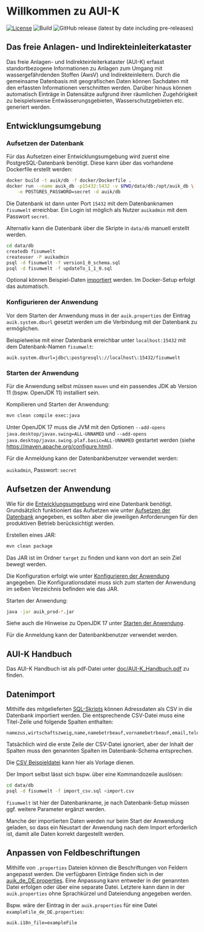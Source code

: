 # Willkommen zu AUI-K

[![License](https://img.shields.io/badge/License-LGPL%20v2.1-blue.svg)][license]
![Build](https://github.com/stadt-bielefeld/auik/workflows/Java%20CI/badge.svg)
![GitHub release (latest by date including pre-releases)](https://img.shields.io/github/v/release/stadt-bielefeld/auik?include_prereleases)

[license]:  https://tldrlegal.com/license/gnu-lesser-general-public-license-v2.1-(lgpl-2.1)
[sonarcube]: https://sonarcloud.io/dashboard?id=auik_prod%3Aauik_prod

## Das freie Anlagen- und Indirekteinleiterkataster

Das freie Anlagen- und Indirekteinleiterkataster (AUI-K) erfasst
standortbezogene Informationen zu Anlagen zum Umgang mit wassergefährdenden
Stoffen (AwsV) und Indirekteinleitern. Durch die gemeinsame Datenbasis mit
geografischen Daten können Sachdaten mit den erfassten Informationen
verschnitten werden. Darüber hinaus können automatisch Einträge in Datensätze
aufgrund ihrer räumlichen Zugehörigkeit zu beispielsweise
Entwässerungsgebieten, Wasserschutzgebieten etc. generiert werden.

## Entwicklungsumgebung

### Aufsetzen der Datenbank

Für das Aufsetzen einer Entwicklungsumgebung wird zuerst eine PostgreSQL-Datenbank benötigt.
Diese kann über das vorhandene Dockerfile erstellt werden:

```bash
docker build -t auik/db -f docker/Dockerfile .
docker run --name auik_db -p15432:5432 -v $PWD/data/db:/opt/auik_db \
    -e POSTGRES_PASSWORD=secret -d auik/db
```

Die Datenbank ist dann unter Port `15432` mit dem Datenbanknamen `fisumwelt` erreichbar. Ein Login ist möglich als Nutzer `auikadmin` mit dem Passwort `secret`.

Alternativ kann die Datenbank über die Skripte in `data/db` manuell erstellt werden.

```bash
cd data/db
createdb fisumwelt
createuser -P auikadmin
psql -d fisumwelt -f version1_0_schema.sql
psql -d fisumwelt -f updateTo_1_1_0.sql
```

Optional können Beispiel-Daten [importiert](#datenimport) werden.
Im Docker-Setup erfolgt das automatisch.

### Konfigurieren der Anwendung

Vor dem Starten der Anwendung muss in der `auik.properties` der Eintrag `auik.system.dburl` gesetzt werden um die Verbindung mit der Datenbank zu ermöglichen.

Beispielweise mit einer Datenbank erreichbar unter `localhost:15432` mit dem Datenbank-Namen `fisumwelt`:

```
auik.system.dburl=jdbc\:postgresql\://localhost\:15432/fisumwelt
```

### Starten der Anwendung

Für die Anwendung selbst müssen `maven` und ein passendes JDK ab Version 11 (bspw. OpenJDK 11) installiert sein.

Kompilieren und Starten der Anwendung:

```bash
mvn clean compile exec:java
```

Unter OpenJDK 17 muss die JVM mit den Optionen
`--add-opens java.desktop/javax.swing=ALL-UNNAMED` und
`--add-opens java.desktop/javax.swing.plaf.basic=ALL-UNNAMED`
gestartet werden (siehe <https://maven.apache.org/configure.html>).

Für die Anmeldung kann der Datenbankbenutzer verwendet werden:

`auikadmin`, Passwort: `secret`

## Aufsetzen der Anwendung

Wie für die [Entwicklungsumgebung](#entwicklungsumgebung) wird eine Datenbank
benötigt. Grundsätzlich funktioniert das Aufsetzen wie unter
[Aufsetzen der Datenbank](#aufsetzen-der-datenbank) angegeben,
es sollten aber die jeweiligen Anforderungen für den produktiven Betrieb
berücksichtigt werden.

Erstellen eines JAR:

```bash
mvn clean package
```
Das JAR ist im Ordner `target` zu finden und kann von dort
an sein Ziel bewegt werden.

Die Konfiguration erfolgt wie unter
[Konfigurieren der Anwendung](#konfigurieren-der-anwendung) angegeben.
Die Konfigurationsdatei muss sich zum starten der Anwendung
im selben Verzeichnis befinden wie das JAR.

Starten der Anwendung:
```bash
java -jar auik_prod-*.jar
```

Siehe auch die Hinweise zu OpenJDK 17 unter
[Starten der Anwendung](#starten-der-anwendung).

Für die Anmeldung kann der Datenbankbenutzer verwendet werden.

## AUI-K Handbuch

Das AUI-K Handbuch ist als pdf-Datei unter [doc/AUI-K_Handbuch.pdf](doc/AUI-K_Handbuch.pdf) zu finden.

## Datenimport

Mithilfe des mitgelieferten [SQL-Skripts](data/db/import_csv.sql) können Adressdaten als CSV in die Datenbank importiert werden.
Die entsprechende CSV-Datei muss eine Titel-Zeile und folgende Spalten enthalten:

```csv
namezus,wirtschaftszweig,name,namebetrbeauf,vornamebetrbeauf,email,telefon,telefax,plz,ort,strasse,hausnr,hausnrzus,bemerkungen
```

Tatsächlich wird die erste Zeile der CSV-Datei ignoriert,
aber der Inhalt der Spalten muss den genannten Spalten im Datenbank-Schema
entsprechen.

Die [CSV Beispieldatei](data/db/import.csv) kann hier als Vorlage dienen.

Der Import selbst lässt sich bspw. über eine Kommandozeile auslösen:

```bash
cd data/db
psql -d fisumwelt -f import_csv.sql <import.csv
```

`fisumwelt` ist hier der Datenbankname, je nach Datenbank-Setup müssen ggf. weitere Parameter ergänzt werden.

Manche der importierten Daten werden nur beim Start der Anwendung geladen,
so dass ein Neustart der Anwendung nach dem Import erforderlich ist,
damit alle Daten korrekt dargestellt werden.

## Anpassen von Feldbeschriftungen

Mithilfe von `.properties` Dateien können die Beschriftungen von Feldern angepasst werden. Die verfügbaren Einträge finden sich in der [auik_de_DE.properties](src/de/bielefeld/umweltamt/aui/resources/auik_de_DE.properties).
Eine Anpassung kann entweder in der genannten Datei erfolgen oder über eine separate Datei. Letztere kann dann in der `auik.properties` ohne Sprachkürzel und Dateiendung angegeben werden.

Bspw. wäre der Eintrag in der `auik.properties` für eine Datei `exampleFile_de_DE.properties`:

```properties
auik.i18n_file=exampleFile
```
